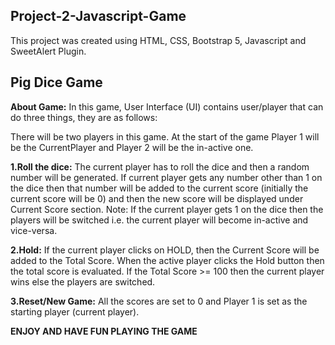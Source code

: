 ## Project-2-Javascript-Game

This project was created using HTML, CSS, Bootstrap 5, Javascript and SweetAlert Plugin.

## Pig Dice Game

__About Game:__ In this game, User Interface (UI) contains user/player that can do three things, they are as follows:

There will be two players in this game. At the start of the game Player 1 will be the CurrentPlayer and Player 2 will be the in-active one.

__1.Roll the dice:__ The current player has to roll the dice and then a random number will be generated. If current player gets any number other than 1 on the dice then that number will be added to the current score (initially the current score will be 0) and then the new score will be displayed under Current Score section.  Note: If the current player gets 1 on the dice then the players will be switched i.e. the current player will become in-active and vice-versa.

__2.Hold:__ If the current player clicks on HOLD, then the Current Score will be added to the Total Score. When the active player clicks the Hold button then the total score is evaluated. If the Total Score >= 100 then the current player wins else the players are switched.

__3.Reset/New Game:__ All the scores are set to 0 and Player 1 is set as the starting player (current player).

__ENJOY AND HAVE FUN PLAYING THE GAME__